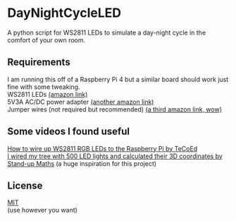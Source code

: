 # DayNightCycleLED

A python script for WS2811 LEDs to simulate a day-night cycle in the comfort of your own room.

## Requirements
I am running this off of a Raspberry Pi 4 but a similar board should work just fine with some tweaking. \
WS2811 LEDs [(amazon link)](https://www.amazon.com/ALITOVE-LED-Individually-Addressable-Waterproof/dp/B01AG923GI) \
5V3A AC/DC power adapter [(another amazon link)](https://www.amazon.com/ALITOVE-100V-240V-Converter-5-5x2-1mm-Security/dp/B078RXZM4C) \
Jumper wires (not required but recommended) [(a third amazon link, wow)](https://www.amazon.com/Elegoo-EL-CP-004-Multicolored-Breadboard-arduino/dp/B01EV70C78)





## Some videos I found useful
[How to wire up WS2811 RGB LEDs to the Raspberry Pi by TeCoEd](https://www.youtube.com/watch?v=KJupt2LIjp4) \
[I wired my tree with 500 LED lights and calculated their 3D coordinates by Stand-up Maths](https://www.youtube.com/watch?v=TvlpIojusBE&t=0s) (a huge inspiration for this project)



## License
[MIT](https://choosealicense.com/licenses/mit/) \
(use however you want)
